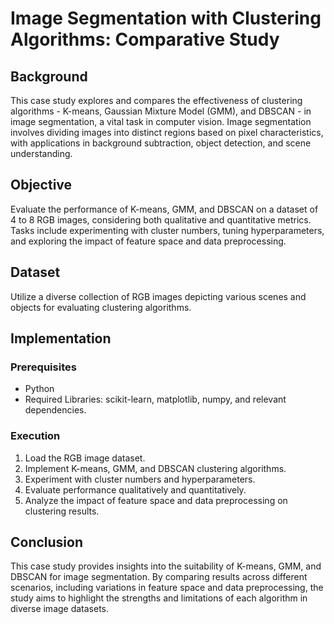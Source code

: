 # Image Segmentation with Clustering Algorithms: Comparative Study

## Background
This case study explores and compares the effectiveness of clustering algorithms - K-means, Gaussian Mixture Model (GMM), and DBSCAN - in image segmentation, a vital task in computer vision. Image segmentation involves dividing images into distinct regions based on pixel characteristics, with applications in background subtraction, object detection, and scene understanding.

## Objective
Evaluate the performance of K-means, GMM, and DBSCAN on a dataset of 4 to 8 RGB images, considering both qualitative and quantitative metrics. Tasks include experimenting with cluster numbers, tuning hyperparameters, and exploring the impact of feature space and data preprocessing.

## Dataset
Utilize a diverse collection of RGB images depicting various scenes and objects for evaluating clustering algorithms.

## Implementation
### Prerequisites
- Python
- Required Libraries: scikit-learn, matplotlib, numpy, and relevant dependencies.

### Execution
1. Load the RGB image dataset.
2. Implement K-means, GMM, and DBSCAN clustering algorithms.
3. Experiment with cluster numbers and hyperparameters.
4. Evaluate performance qualitatively and quantitatively.
5. Analyze the impact of feature space and data preprocessing on clustering results.

## Conclusion
This case study provides insights into the suitability of K-means, GMM, and DBSCAN for image segmentation. By comparing results across different scenarios, including variations in feature space and data preprocessing, the study aims to highlight the strengths and limitations of each algorithm in diverse image datasets.
